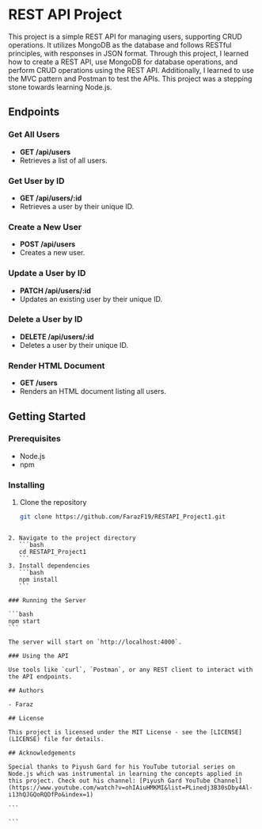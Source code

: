
# REST API Project

This project is a simple REST API for managing users, supporting CRUD operations. It utilizes MongoDB as the database and follows RESTful principles, with responses in JSON format. Through this project, I learned how to create a REST API, use MongoDB for database operations, and perform CRUD operations using the REST API. Additionally, I learned to use the MVC pattern and Postman to test the APIs. This project was a stepping stone towards learning Node.js.

## Endpoints

### Get All Users

- **GET /api/users**
- Retrieves a list of all users.

### Get User by ID

- **GET /api/users/:id**
- Retrieves a user by their unique ID.

### Create a New User

- **POST /api/users**
- Creates a new user.

### Update a User by ID

- **PATCH /api/users/:id**
- Updates an existing user by their unique ID.

### Delete a User by ID

- **DELETE /api/users/:id**
- Deletes a user by their unique ID.

### Render HTML Document

- **GET /users**
- Renders an HTML document listing all users.

## Getting Started

### Prerequisites

- Node.js
- npm

### Installing

1. Clone the repository
   ```bash
   git clone https://github.com/FarazF19/RESTAPI_Project1.git
   ```
````

2. Navigate to the project directory
   ```bash
   cd RESTAPI_Project1
   ```
3. Install dependencies
   ```bash
   npm install
   ```

### Running the Server

```bash
npm start
```

The server will start on `http://localhost:4000`.

### Using the API

Use tools like `curl`, `Postman`, or any REST client to interact with the API endpoints.

## Authors

- Faraz

## License

This project is licensed under the MIT License - see the [LICENSE](LICENSE) file for details.

## Acknowledgements

Special thanks to Piyush Gard for his YouTube tutorial series on Node.js which was instrumental in learning the concepts applied in this project. Check out his channel: [Piyush Gard YouTube Channel](https://www.youtube.com/watch?v=ohIAiuHMKMI&list=PLinedj3B30sDby4Al-i13hQJGQoRQDfPo&index=1)

```

```
